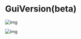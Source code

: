 # GuiVersion(beta)

![img](https://raw.github.com/bebound/Pixiv/master/ScreenShot/GUI2.png)

![img](https://raw.github.com/bebound/Pixiv/master/ScreenShot/GUI1.png)
